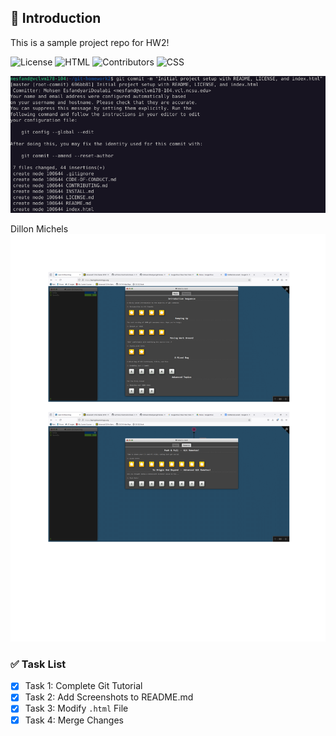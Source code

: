 ## 📝 Introduction
This is a sample project repo for HW2!

![License](https://img.shields.io/badge/License-MIT-green?style=for-the-badge)
![HTML](https://img.shields.io/badge/HTML-239120?style=for-the-badge&logo=html5&logoColor=white)
![Contributors](https://img.shields.io/badge/Contributors-3-blue?style=for-the-badge)
![CSS](https://img.shields.io/badge/CSS-239120?style=for-the-badge&logo=css3&logoColor=white)

![Project Screenshot](images/ss1.png)

Dillon Michels
![Project Screenshot](images/github_tutorial_pictures.png)

### ✅ Task List
- [x] Task 1: Complete Git Tutorial
- [x] Task 2: Add Screenshots to README.md
- [x] Task 3: Modify `.html` File
- [x] Task 4: Merge Changes
